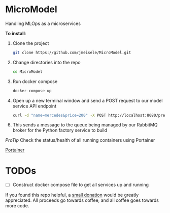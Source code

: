 # MicroModel
Handling MLOps as a microservices

__To install__:

1. Clone the project
    ```bash
    git clone https://github.com/jmeisele/MicroModel.git
    ```
2. Change directories into the repo
    ```bash
    cd MicroModel
    ```
3. Run docker compose
    ```bash
    docker-compose up
    ```
4. Open up a new terminal window and send a POST request to our model service API endpoint
    ```bash
    curl -d "name=mercedes&price=200" -X POST http://localhost:8080/predict
    ```
<!-- 5. Next in the terminal window, buy the item you just created
    ```bash
    curl -d "name=mercedes" -X POST http://localhost:3002/buy
    ``` -->
6. This sends a message to the queue being managed by our RabbitMQ broker for the Python factory service to build

_ProTip_ Check the status/health of all running containers using Portainer

[Portainer](http://localhost:9000)

# TODOs
- [ ] Construct docker compose file to get all services up and running

If you found this repo helpful, a [small donation](https://www.buymeacoffee.com/VlduzAG) would be greatly appreciated. 
All proceeds go towards coffee, and all coffee goes towards more code.